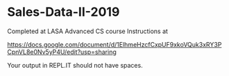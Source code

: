 # Sales-Data-II-2019
Completed at LASA Advanced CS course
Instructions at

https://docs.google.com/document/d/1ElhmeHzcfCxpUF9xkoVQuk3xRY3PCpnVL8e0Nv5yP4U/edit?usp=sharing

Your output in REPL.IT should not have spaces.

